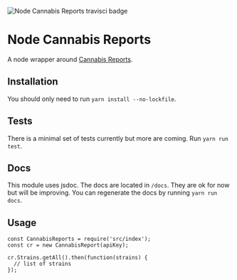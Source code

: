 ![Node Cannabis Reports travisci
badge](https://travis-ci.org/rjgoldsborough/node-cannabis-reports.svg?branch=master)

# Node Cannabis Reports

A node wrapper around 
[Cannabis Reports](https://developers.cannabisreports.com).

## Installation

You should only need to run `yarn install --no-lockfile`.

## Tests

There is a minimal set of tests currently but more are coming.
Run `yarn run test`.

## Docs

This module uses jsdoc.
The docs are located in `/docs`. They are ok for now but will be improving.
You can regenerate the docs by running `yarn run docs`.

## Usage

```
const CannabisReports = require('src/index');
const cr = new CannabisReport(apiKey);

cr.Strains.getAll().then(function(strains) {
  // list of strains
});
```

